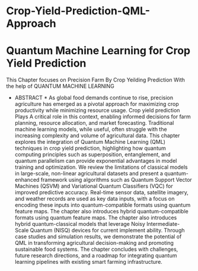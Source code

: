 # Crop-Yield-Prediction-QML-Approach
# Quantum Machine Learning for Crop Yield Prediction
This Chapter focuses on Precision Farm By Crop Yeilding Prediction With the help of QUANTUM MACHINE LEARNING

* ABSTRACT *
As global food demands continue to rise, precision agriculture has emerged as a pivotal approach for maximizing crop productivity while minimizing resource usage. Crop yield prediction Plays A critical role in this context, enabling informed decisions for farm planning, resource allocation, and market forecasting. Traditional machine learning models, while useful, often struggle with the increasing complexity and volume of agricultural data. This chapter explores the integration of Quantum Machine Learning (QML) techniques in crop yield prediction, highlighting how quantum computing principles such as superposition, entanglement, and quantum parallelism can provide exponential advantages in model training and optimization. We review the limitations of classical models in large-scale, non-linear agricultural datasets and present a quantum- enhanced framework using algorithms such as Quantum Support Vector Machines (QSVM) and Variational Quantum Classifiers (VQC) for improved predictive accuracy. Real-time sensor data, satellite imagery, and weather records are used as key data inputs, with a focus on encoding these inputs into quantum-compatible formats using quantum feature maps. The chapter also introduces hybrid quantum-compatible formats using quantum feature maps. The chapter also introduces hybrid quantum-classical models that leverage Noisy Intermediate-Scale Quantum (NISQ) devices for current implement ability. Through case studies and simulation results, we demonstrate the potential of QML in transforming agricultural decision-making and promoting sustainable food systems. The chapter concludes with challenges, future research directions, and a roadmap for integrating quantum learning pipelines with existing smart farming infrastructure.
